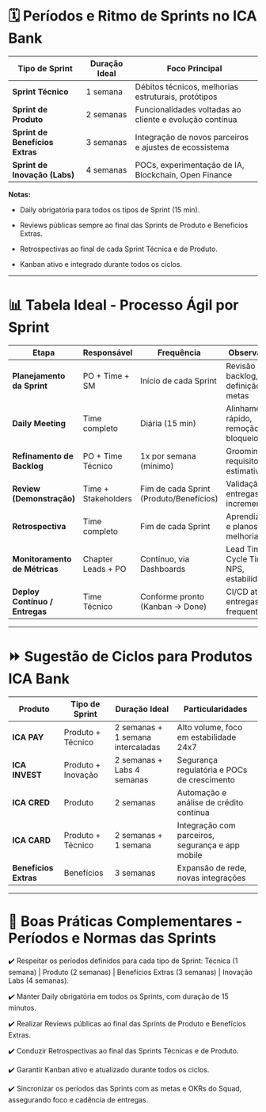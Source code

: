 # 🗓️ **Períodos e Ritmo de Sprints no ICA Bank**

| Tipo de Sprint                  | Duração Ideal | Foco Principal                                          |
| ------------------------------- | ------------- | ------------------------------------------------------- |
| **Sprint Técnico**              | 1 semana      | Débitos técnicos, melhorias estruturais, protótipos     |
| **Sprint de Produto**           | 2 semanas     | Funcionalidades voltadas ao cliente e evolução contínua |
| **Sprint de Benefícios Extras** | 3 semanas     | Integração de novos parceiros e ajustes de ecossistema  |
| **Sprint de Inovação (Labs)**   | 4 semanas     | POCs, experimentação de IA, Blockchain, Open Finance    |

**Notas:**

* Daily obrigatória para todos os tipos de Sprint (15 min).

* Reviews públicas sempre ao final das Sprints de Produto e Benefícios Extras.

* Retrospectivas ao final de cada Sprint Técnica e de Produto.

* Kanban ativo e integrado durante todos os ciclos.

---

# 📊 **Tabela Ideal - Processo Ágil por Sprint**

| Etapa                          | Responsável         | Frequência                              | Observação                               |
| ------------------------------ | ------------------- | --------------------------------------- | ---------------------------------------- |
| **Planejamento da Sprint**     | PO + Time + SM      | Início de cada Sprint                   | Revisão do backlog, definição de metas   |
| **Daily Meeting**              | Time completo       | Diária (15 min)                         | Alinhamento rápido, remoção de bloqueios |
| **Refinamento de Backlog**     | PO + Time Técnico   | 1x por semana (mínimo)                  | Grooming de requisitos e estimativas     |
| **Review (Demonstração)**      | Time + Stakeholders | Fim de cada Sprint (Produto/Benefícios) | Validação de entregas e incrementos      |
| **Retrospectiva**              | Time completo       | Fim de cada Sprint                      | Aprendizados e planos de melhoria        |
| **Monitoramento de Métricas**  | Chapter Leads + PO  | Contínuo, via Dashboards                | Lead Time, Cycle Time, NPS, estabilidade |
| **Deploy Contínuo / Entregas** | Time Técnico        | Conforme pronto (Kanban → Done)         | CI/CD ativo, entregas frequentes         |

---

# ⏩ **Sugestão de Ciclos para Produtos ICA Bank**

| Produto               | Tipo de Sprint     | Duração Ideal                     | Particularidades                                 |
| --------------------- | ------------------ | --------------------------------- | ------------------------------------------------ |
| **ICA PAY**           | Produto + Técnico  | 2 semanas + 1 semana intercaladas | Alto volume, foco em estabilidade 24x7           |
| **ICA INVEST**        | Produto + Inovação | 2 semanas + Labs 4 semanas        | Segurança regulatória e POCs de crescimento      |
| **ICA CRED**          | Produto            | 2 semanas                         | Automação e análise de crédito contínua          |
| **ICA CARD**          | Produto + Técnico  | 2 semanas + 1 semana              | Integração com parceiros, segurança e app mobile |
| **Benefícios Extras** | Benefícios         | 3 semanas                         | Expansão de rede, novas integrações              |

---

# 🌟 **Boas Práticas Complementares - Períodos e Normas das Sprints**

✔️ Respeitar os períodos definidos para cada tipo de Sprint: Técnica (1 semana) | Produto (2 semanas) | Benefícios Extras (3 semanas) | Inovação Labs (4 semanas).

✔️ Manter Daily obrigatória em todos os Sprints, com duração de 15 minutos.

✔️ Realizar Reviews públicas ao final das Sprints de Produto e Benefícios Extras.

✔️ Conduzir Retrospectivas ao final das Sprints Técnicas e de Produto.

✔️ Garantir Kanban ativo e atualizado durante todos os ciclos.

✔️ Sincronizar os períodos das Sprints com as metas e OKRs do Squad, assegurando foco e cadência de entregas.

